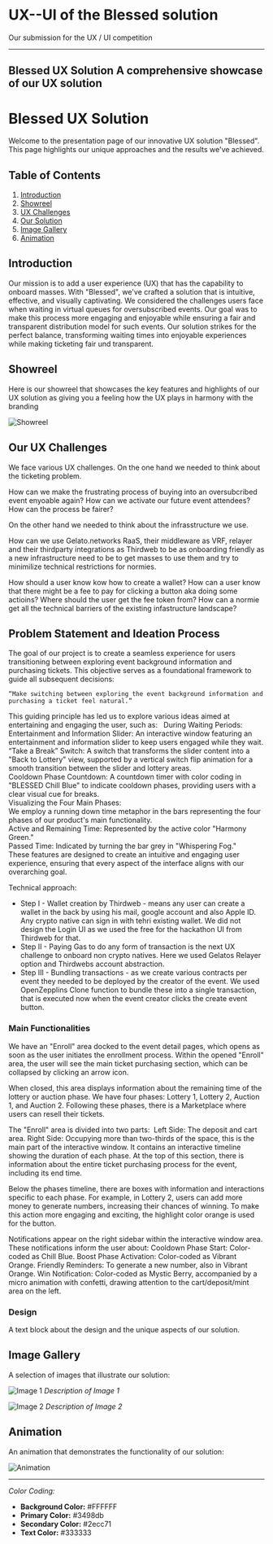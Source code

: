 # UX--UI of the Blessed solution
Our submission for the UX / UI competition


---
Blessed UX Solution
A comprehensive showcase of our UX solution
---

# Blessed UX Solution

Welcome to the presentation page of our innovative UX solution "Blessed". This page highlights our unique approaches and the results we've achieved.

## Table of Contents
1. [Introduction](#introduction)
2. [Showreel](#showreel)
3. [UX Challenges](#Our-UX-Challenges)
4. [Our Solution](#our-solution)
5. [Image Gallery](#image-gallery)
6. [Animation](#animation)

## Introduction

Our mission is to add a user experience (UX) that has the capability to onboard masses. With "Blessed", we've crafted a solution that is intuitive, effective, and visually captivating. We considered the challenges users face when waiting in virtual queues for oversubscribed events. Our goal was to make this process more engaging and enjoyable while ensuring a fair and transparent distribution model for such events. Our solution strikes for the perfect balance, transforming waiting times into enjoyable experiences while making ticketing fair und transparent. 

## Showreel

Here is our showreel that showcases the key features and highlights of our UX solution as giving you a feeling how the UX plays in harmony with the branding

![Showreel](path/to/showreel.gif)

## Our UX Challenges

We face various UX challenges.
On the one hand we needed to think about the ticketing problem.

How can we make the frustrating process of buying into an oversubcribed event enyoable again?
How can we activate our future event attendees?
How can the process be fairer?

On the other hand we needed to think about the infrasstructure we use.

How can we use Gelato.networks RaaS, their middleware as VRF, relayer and their thirdparty integrations as Thirdweb to be as onboarding friendly as a new infrastructure need to be to get masses to use them and try to minimilize technical restrictions for normies.

How should a user know kow how to create a wallet?
How can a user know that there might be a fee to pay for clicking a button aka doing some actioins? Where should the user get the fee token from?
How can a normie get all the technical barriers of the existing infastructure landscape?

## Problem Statement and Ideation Process

The goal of our project is to create a seamless experience for users transitioning between exploring event background information and purchasing tickets. This objective serves as a foundational framework to guide all subsequent decisions:

```
“Make switching between exploring the event background information and purchasing a ticket feel natural.”
```
This guiding principle has led us to explore various ideas aimed at entertaining and engaging the user, such as:   
During Waiting Periods:  
Entertainment and Information Slider: An interactive window featuring an entertainment and information slider to keep users engaged while they wait.  
“Take a Break” Switch: A switch that transforms the slider content into a "Back to Lottery" view, supported by a vertical switch flip animation for a smooth transition between the slider and lottery areas.  
Cooldown Phase Countdown: A countdown timer with color coding in "BLESSED Chill Blue" to indicate cooldown phases, providing users with a clear visual cue for breaks.  
Visualizing the Four Main Phases:  
We employ a running down time metaphor in the bars representing the four phases of our product's main functionality.  
Active and Remaining Time: Represented by the active color "Harmony Green."  
Passed Time: Indicated by turning the bar grey in "Whispering Fog."  
These features are designed to create an intuitive and engaging user experience, ensuring that every aspect of the interface aligns with our overarching goal.  



Technical approach:
- Step I - Wallet creation by Thirdweb - means any user can create a wallet in the back by using his mail, google account and also Apple ID. Any crypto native can sign in with tehri existing wallet. We did not design the Login UI as we used the free for the hackathon UI from Thirdweb for that. 
- Step II - Paying Gas to do any form of transaction is the next UX challenge to onboard non crypto natives. Here we used Gelatos Relayer option and Thirdwebs account abstraction. 
- Step III - Bundling transactions - as we create various contracts per event they needed to be deployed by the creator of the event. We used OpenZepplins Clone function to bundle these into a single transaction, that is executed now when the event creator clicks the create event button. 

### Main Functionalities

We have an "Enroll" area docked to the event detail pages, which opens as soon as the user initiates the enrollment process. 
Within the opened "Enroll" area, the user will see the main ticket purchasing section, which can be collapsed by clicking an arrow icon.

When closed, this area displays information about the remaining time of the lottery or auction phase. 
We have four phases: Lottery 1, Lottery 2, Auction 1, and Auction 2. Following these phases, there is a Marketplace where users can resell their tickets.

The "Enroll" area is divided into two parts: 
Left Side: The deposit and cart area.
Right Side: Occupying more than two-thirds of the space, this is the main part of the interactive window. It contains an interactive timeline showing the duration of each phase. At the top of this section, there is information about the entire ticket purchasing process for the event, including its end time.

Below the phases timeline, there are boxes with information and interactions specific to each phase. For example, in Lottery 2, users can add more money to generate numbers, increasing their chances of winning. To make this action more engaging and exciting, the highlight color orange is used for the button.

Notifications appear on the right sidebar within the interactive window area. These notifications inform the user about:
Cooldown Phase Start: Color-coded as Chill Blue.
Boost Phase Activation: Color-coded as Vibrant Orange.
Friendly Reminders: To generate a new number, also in Vibrant Orange.
Win Notification: Color-coded as Mystic Berry, accompanied by a micro animation with confetti, drawing attention to the cart/deposit/mint area on the left.

### Design

A text block about the design and the unique aspects of our solution.


## Image Gallery

A selection of images that illustrate our solution:

![Image 1](path/to/image1.jpg)
*Description of Image 1*

![Image 2](path/to/image2.jpg)
*Description of Image 2*

## Animation

An animation that demonstrates the functionality of our solution:

![Animation](path/to/animation.gif)


---

_Color Coding:_

- **Background Color:** #FFFFFF
- **Primary Color:** #3498db
- **Secondary Color:** #2ecc71
- **Text Color:** #333333


